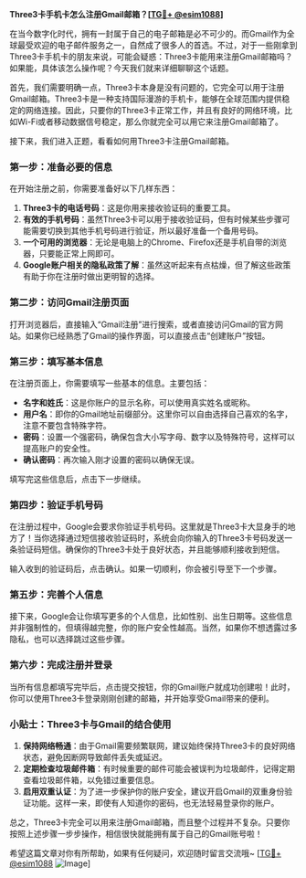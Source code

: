 **Three3卡手机卡怎么注册Gmail邮箱？[[TG💪+ @esim1088](https://t.me/s/esim1088)]**

在当今数字化时代，拥有一封属于自己的电子邮箱是必不可少的。而Gmail作为全球最受欢迎的电子邮件服务之一，自然成了很多人的首选。不过，对于一些刚拿到Three3卡手机卡的朋友来说，可能会疑惑：Three3卡能用来注册Gmail邮箱吗？如果能，具体该怎么操作呢？今天我们就来详细聊聊这个话题。

首先，我们需要明确一点，Three3卡本身是没有问题的，它完全可以用于注册Gmail邮箱。Three3卡是一种支持国际漫游的手机卡，能够在全球范围内提供稳定的网络连接。因此，只要你的Three3卡正常工作，并且有良好的网络环境，比如Wi-Fi或者移动数据信号稳定，那么你就完全可以用它来注册Gmail邮箱了。

接下来，我们进入正题，看看如何用Three3卡注册Gmail邮箱。

### 第一步：准备必要的信息

在开始注册之前，你需要准备好以下几样东西：

1. **Three3卡的电话号码**：这是你用来接收验证码的重要工具。
2. **有效的手机号码**：虽然Three3卡可以用于接收验证码，但有时候某些步骤可能需要切换到其他手机号码进行验证，所以最好准备一个备用号码。
3. **一个可用的浏览器**：无论是电脑上的Chrome、Firefox还是手机自带的浏览器，只要能正常上网即可。
4. **Google账户相关的隐私政策了解**：虽然这听起来有点枯燥，但了解这些政策有助于你在注册时做出更明智的选择。

### 第二步：访问Gmail注册页面

打开浏览器后，直接输入“Gmail注册”进行搜索，或者直接访问Gmail的官方网站。如果你已经熟悉了Gmail的操作界面，可以直接点击“创建账户”按钮。

### 第三步：填写基本信息

在注册页面上，你需要填写一些基本的信息。主要包括：

- **名字和姓氏**：这是你账户的显示名称，可以使用真实姓名或昵称。
- **用户名**：即你的Gmail地址前缀部分。这里你可以自由选择自己喜欢的名字，注意不要包含特殊字符。
- **密码**：设置一个强密码，确保包含大小写字母、数字以及特殊符号，这样可以提高账户的安全性。
- **确认密码**：再次输入刚才设置的密码以确保无误。

填写完这些信息后，点击下一步继续。

### 第四步：验证手机号码

在注册过程中，Google会要求你验证手机号码。这里就是Three3卡大显身手的地方了！当你选择通过短信接收验证码时，系统会向你输入的Three3卡号码发送一条验证码短信。确保你的Three3卡处于良好状态，并且能够顺利接收到短信。

输入收到的验证码后，点击确认。如果一切顺利，你会被引导至下一个步骤。

### 第五步：完善个人信息

接下来，Google会让你填写更多的个人信息，比如性别、出生日期等。这些信息并非强制性的，但填得越完整，你的账户安全性越高。当然，如果你不想透露过多隐私，也可以选择跳过这些步骤。

### 第六步：完成注册并登录

当所有信息都填写完毕后，点击提交按钮，你的Gmail账户就成功创建啦！此时，你可以使用Three3卡登录刚刚创建的邮箱，并开始享受Gmail带来的便利。

### 小贴士：Three3卡与Gmail的结合使用

1. **保持网络畅通**：由于Gmail需要频繁联网，建议始终保持Three3卡的良好网络状态，避免因断网导致邮件丢失或延迟。
2. **定期检查垃圾邮件箱**：有时候重要的邮件可能会被误判为垃圾邮件，记得定期查看垃圾邮件箱，以免错过重要信息。
3. **启用双重认证**：为了进一步保护你的账户安全，建议开启Gmail的双重身份验证功能。这样一来，即使有人知道你的密码，也无法轻易登录你的账户。

总之，Three3卡完全可以用来注册Gmail邮箱，而且整个过程并不复杂。只要你按照上述步骤一步步操作，相信很快就能拥有属于自己的Gmail账号啦！

希望这篇文章对你有所帮助，如果有任何疑问，欢迎随时留言交流哦~ [[TG💪+ @esim1088](https://t.me/s/esim1088) ![Image](https://i.postimg.cc/4NQfJmqS/Snipaste-2025-05-13-00-14-12.png)]